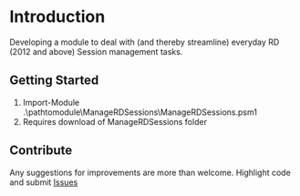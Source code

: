 # Introduction

Developing a module to deal with (and thereby streamline) everyday RD (2012 and above) Session management tasks.

## Getting Started

1. Import-Module .\pathtomodule\ManageRDSessions\ManageRDSessions.psm1
2. Requires download of ManageRDSessions folder

## Contribute

Any suggestions for improvements are more than welcome. Highlight code and submit [Issues](https://github.com/steevaavoo/ManageRDSessions/issues)